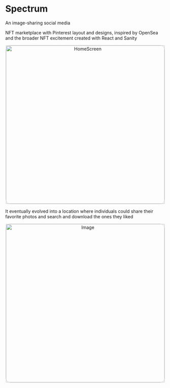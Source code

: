 # Spectrum

An image-sharing social media

NFT marketplace with Pinterest layout and designs, inspired by OpenSea and the broader NFT excitement created with React and Sanity
<p align="center">
  <span style="display: inline-block; border: 1px solid #ccc; border-radius: 15px;">
    <img src="Screenshot 2023-07-25 at 15.47.00.png" alt="HomeScreen" width="500">
  </span>
</p>

It eventually evolved into a location where individuals could share their favorite photos and search and download the ones they liked
<p align="center">
  <span style="display: inline-block; border: 1px solid #ccc; border-radius: 15px;">
    <img src="Screenshot 2023-07-25 at 15.47.36.png" alt="Image" width="500">
  </span>
</p>
